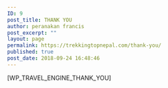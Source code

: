```yaml
---
ID: 9
post_title: THANK YOU
author: peranakan francis
post_excerpt: ""
layout: page
permalink: https://trekkingtopnepal.com/thank-you/
published: true
post_date: 2018-09-24 16:48:46
---
```

[WP_TRAVEL_ENGINE_THANK_YOU]